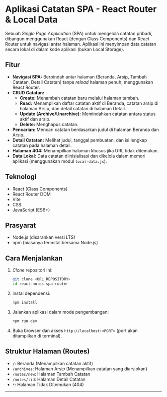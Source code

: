 # Aplikasi Catatan SPA - React Router & Local Data

Sebuah *Single Page Application* (SPA) untuk mengelola catatan pribadi, dibangun menggunakan React (dengan Class Components) dan React Router untuk navigasi antar halaman. Aplikasi ini menyimpan data catatan secara lokal di dalam kode aplikasi (bukan Local Storage).

## Fitur

* **Navigasi SPA:** Berpindah antar halaman (Beranda, Arsip, Tambah Catatan, Detail Catatan) tanpa *reload* halaman penuh, menggunakan React Router.
* **CRUD Catatan:**
    * **Create:** Menambah catatan baru melalui halaman tambah.
    * **Read:** Menampilkan daftar catatan aktif di Beranda, catatan arsip di halaman Arsip, dan detail catatan di halaman Detail.
    * **Update (Archive/Unarchive):** Memindahkan catatan antara status aktif dan arsip.
    * **Delete:** Menghapus catatan.
* **Pencarian:** Mencari catatan berdasarkan judul di halaman Beranda dan Arsip.
* **Detail Catatan:** Melihat judul, tanggal pembuatan, dan isi lengkap catatan pada halaman detail.
* **Halaman 404:** Menampilkan halaman khusus jika URL tidak ditemukan.
* **Data Lokal:** Data catatan diinisialisasi dan dikelola dalam memori aplikasi (menggunakan modul `local-data.js`).

## Teknologi

* React (Class Components)
* React Router DOM
* Vite
* CSS
* JavaScript (ES6+)

## Prasyarat

* Node.js (disarankan versi LTS)
* npm (biasanya terinstal bersama Node.js)

## Cara Menjalankan

1.  *Clone* repositori ini:
    ```bash
    git clone <URL_REPOSITORY>
    cd react-notes-spa-router
    ```
2.  Instal dependensi:
    ```bash
    npm install
    ```
3.  Jalankan aplikasi dalam mode pengembangan:
    ```bash
    npm run dev
    ```
4.  Buka browser dan akses `http://localhost:<PORT>` (port akan ditampilkan di terminal).

## Struktur Halaman (Routes)

* `/`: Beranda (Menampilkan catatan aktif)
* `/archives`: Halaman Arsip (Menampilkan catatan yang diarsipkan)
* `/notes/new`: Halaman Tambah Catatan
* `/notes/:id`: Halaman Detail Catatan
* `*`: Halaman Tidak Ditemukan (404)

---